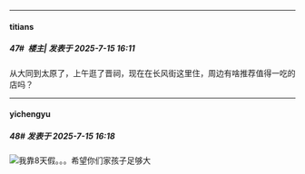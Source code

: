 ﻿
*****

####  titians  
##### 47#         楼主| 发表于 2025-7-15 16:11

从大同到太原了，上午逛了晋祠，现在在长风街这里住，周边有啥推荐值得一吃的店吗？


*****

####  yichengyu  
##### 48#       发表于 2025-7-15 16:18

<img src="https://static.stage1st.com/image/smiley/face2017/213.gif" referrerpolicy="no-referrer">我靠8天假。。。希望你们家孩子足够大

